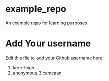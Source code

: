 # example_repo
An example repo for learning purposes
# Add Your username
Edit this file to add your Github username here:
1. kerri-leigh
2. anonymous
3.camcaan
